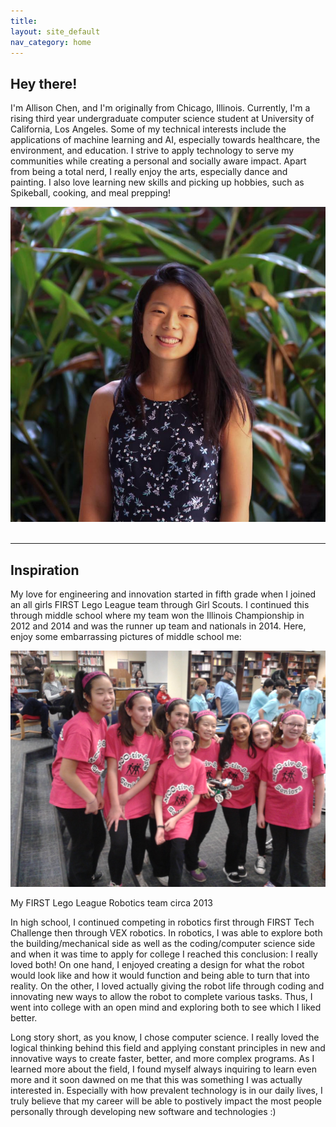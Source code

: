 ```yaml
---
title: 
layout: site_default
nav_category: home
---
```


<div id="aboutMe">
    <div class="row">
        <div class="column_2">
            <h2>Hey there!</h2>
            <p>I'm Allison Chen, and I'm originally from Chicago, Illinois. Currently, I'm a rising third year undergraduate computer science student at University of California, Los Angeles. Some of my technical interests include the applications of machine learning and AI, especially towards healthcare, the environment, and education. I strive to apply technology to serve my communities while creating a personal and socially aware impact. Apart from being a total nerd, I really enjoy the arts, especially dance and painting. I also love learning new skills and picking up hobbies, such as Spikeball, cooking, and meal prepping!
            </p>
        </div>
        <div class="column_2">
            <img src="assets/images/index/Pro_pic2.jpg" id="profile-image" alt="LinkedIn Headshot">
            <!-- ![Professional Picture]({{site.baseurl}}/assets/images/index/Pro_pic2.jpg){:class="images half main_img"} -->
        </div>
    </div>
</div>

<br> 
<hr>

<section id="intro">
    <h2>Inspiration</h2>
    <p>My love for engineering and innovation started in fifth grade when I joined an all girls FIRST Lego League team through Girl Scouts. I continued this through middle school where my team won the Illinois Championship in 2012 and 2014 and was the runner up team and nationals in 2014. Here, enjoy some embarrassing pictures of middle school me:
    </p>
    <img src="assets/images/index/baby_moovers.jpg" class="images half" alt="beginning of robotics">
    <p class="caption">My FIRST Lego League Robotics team circa 2013</p>
    <p>In high school, I continued competing in robotics first through FIRST Tech Challenge then through VEX robotics. In robotics, I was able to explore both the building/mechanical side as well as the coding/computer science side and when it was time to apply for college I reached this conclusion: I really loved both! On one hand, I enjoyed creating a design for what the robot would look like and how it would function and being able to turn that into reality. On the other, I loved actually giving the robot life through coding and innovating new ways to allow the robot to complete various tasks. Thus, I went into college with an open mind and exploring both to see which I liked better.</p>
    <p>Long story short, as you know, I chose computer science. I really loved the logical thinking behind this field and applying constant principles in new and innovative ways to create faster, better, and more complex programs. As I learned more about the field, I found myself always inquiring to learn even more and it soon dawned on me that this was something I was actually interested in. Especially with how prevalent technology is in our daily lives, I truly believe that my career will be able to postively impact the most people personally through developing new software and technologies :)</p>
</section>
